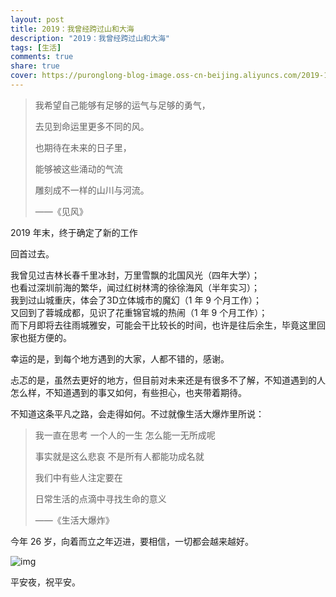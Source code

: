 ```yaml
---
layout: post
title: 2019：我曾经跨过山和大海
description: "2019：我曾经跨过山和大海"
tags: [生活]
comments: true
share: true
cover: https://puronglong-blog-image.oss-cn-beijing.aliyuncs.com/2019-12-24-115716.jpg
---
```


> 我希望自己能够有足够的运气与足够的勇气，
> 
> 去见到命运里更多不同的风。
> 
> 也期待在未来的日子里，
> 
> 能够被这些涌动的气流
> 
> 雕刻成不一样的山川与河流。
> 
> ——《见风》

<!-- more -->

2019 年末，终于确定了新的工作

回首过去。

我曾见过吉林长春千里冰封，万里雪飘的北国风光（四年大学）；<br>
也看过深圳前海的繁华，闻过红树林湾的徐徐海风（半年实习）；<br>
我到过山城重庆，体会了3D立体城市的魔幻（1 年 9 个月工作）；<br>
又回到了蓉城成都，见识了花重锦官城的热闹（1 年 9 个月工作）；<br>
而下月即将去往雨城雅安，可能会干比较长的时间，也许是往后余生，毕竟这里回家也挺方便的。

幸运的是，到每个地方遇到的大家，人都不错的，感谢。

忐忑的是，虽然去更好的地方，但目前对未来还是有很多不了解，不知道遇到的人怎么样，不知道遇到的事又如何，有些担心，也夹带着期待。

不知道这条平凡之路，会走得如何。不过就像生活大爆炸里所说：

> 我一直在思考 一个人的一生 怎么能一无所成呢
> 
> 事实就是这么悲哀 不是所有人都能功成名就
> 
> 我们中有些人注定要在
> 
> 日常生活的点滴中寻找生命的意义
> 
> ——《生活大爆炸》

今年 26 岁，向着而立之年迈进，要相信，一切都会越来越好。


![img](https://puronglong-blog-image.oss-cn-beijing.aliyuncs.com/2019-12-25-004834.jpg)

平安夜，祝平安。
